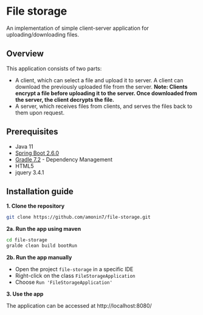 # File storage

An implementation of simple client-server application for uploading/downloading files. 

## Overview

This application consists of two parts:
- A client, which can select a file and upload it to server. A client can download the previously uploaded file from the server. 
  **Note: Clients encrypt a file before uploading it to the server. Once downloaded from the
  server, the client decrypts the file.**
- A server, which receives files from clients, and serves the files back to them upon request.

## Prerequisites

- Java 11
- [Spring Boot 2.6.0](https://projects.spring.io/spring-boot)
- [Gradle 7.2](https://gradle.org/) - Dependency Management
- HTML5
- jquery 3.4.1

## Installation guide

**1. Clone the repository**
```bash
git clone https://github.com/amonin7/file-storage.git
```

**2a. Run the app using maven**
```bash
cd file-storage
gralde clean build bootRun
```

**2b. Run the app manually**
- Open the project `file-storage` in a specific IDE
- Right-click on the class `FileStorageApplication`
- Choose `Run 'FileStorageApplication'`

**3. Use the app**

The application can be accessed at http://localhost:8080/